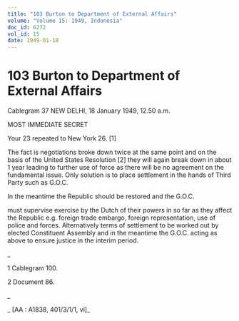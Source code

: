 ```yaml
---
title: "103 Burton to Department of External Affairs"
volume: "Volume 15: 1949, Indonesia"
doc_id: 6272
vol_id: 15
date: 1949-01-18
---
```


# 103 Burton to Department of External Affairs

Cablegram 37 NEW DELHI, 18 January 1949, 12.50 a.m.

MOST IMMEDIATE SECRET

Your 23 repeated to New York 26. [1]

The fact is negotiations broke down twice at the same point and on the basis of the United States Resolution [2] they will again break down in about 1 year leading to further use of force as there will be no agreement on the fundamental issue. Only solution is to place settlement in the hands of Third Party such as G.O.C.

In the meantime the Republic should be restored and the G.O.C.

must supervise exercise by the Dutch of their powers in so far as they affect the Republic e.g. foreign trade embargo, foreign representation, use of police and forces. Alternatively terms of settlement to be worked out by elected Constituent Assembly and in the meantime the G.O.C. acting as above to ensure justice in the interim period.

_

1 Cablegram 100.

2 Document 86.

_

_ [AA : A1838, 401/3/1/1, vi]_
